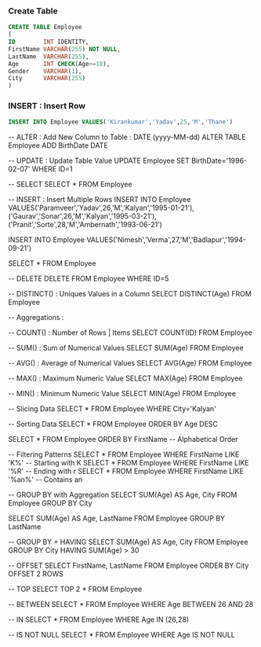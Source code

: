 ### Create Table
``` SQL
CREATE TABLE Employee
(
ID        INT IDENTITY,
FirstName VARCHAR(255) NOT NULL,
LastName  VARCHAR(255),
Age       INT CHECK(Age>=18),
Gender    VARCHAR(1),
City      VARCHAR(255) 
)
```

### INSERT : Insert Row
``` SQL
INSERT INTO Employee VALUES('Kirankumar','Yadav',25,'M','Thane')
```

-- ALTER : Add New Column to Table : DATE (yyyy-MM-dd)
ALTER TABLE Employee ADD BirthDate DATE 

-- UPDATE : Update Table Value
UPDATE Employee SET BirthDate='1996-02-07' WHERE ID=1

-- SELECT
SELECT * FROM Employee 

-- INSERT : Insert Multiple Rows
INSERT INTO Employee VALUES('Paramveer','Yadav',26,'M','Kalyan','1995-01-21'),
                           ('Gaurav','Sonar',26,'M','Kalyan','1995-03-21'),
                           ('Pranit','Sorte',28,'M','Ambernath','1993-06-21')
                     
INSERT INTO Employee VALUES('Nimesh','Verma',27,'M','Badlapur','1994-09-21')

SELECT * FROM Employee

-- DELETE
DELETE FROM Employee WHERE ID=5
                      
                                                      
-- DISTINCT() : Uniques Values in a Column
SELECT DISTINCT(Age) FROM Employee

-- Aggregations : 

-- COUNT() : Number of Rows | Items
SELECT COUNT(ID) FROM Employee

-- SUM() : Sum of Numerical Values
SELECT SUM(Age) FROM Employee

-- AVG() : Average of Numerical Values
SELECT AVG(Age) FROM Employee

-- MAX() : Maximum Numeric Value
SELECT MAX(Age) FROM Employee

-- MIN() : Minimum Numeric Value
SELECT MIN(Age) FROM Employee

-- Slicing Data 
SELECT * FROM Employee WHERE City='Kalyan'

-- Sorting Data 
SELECT * FROM Employee ORDER BY Age DESC

SELECT * FROM Employee ORDER BY FirstName -- Alphabetical Order

-- Filtering Patterns
SELECT * FROM Employee WHERE FirstName LIKE 'K%' -- Starting with K
SELECT * FROM Employee WHERE FirstName LIKE '%R' -- Ending with r
SELECT * FROM Employee WHERE FirstName LIKE '%an%' -- Contains an

-- GROUP BY with Aggregation
SELECT SUM(Age) AS Age, City 
FROM Employee 
GROUP BY City

SELECT SUM(Age) AS Age, LastName 
FROM Employee 
GROUP BY LastName

-- GROUP BY + HAVING
SELECT SUM(Age) AS Age, City 
FROM Employee 
GROUP BY City 
HAVING SUM(Age) > 30

-- OFFSET
SELECT FirstName, LastName
FROM Employee
ORDER BY City
OFFSET 2 ROWS

-- TOP 
SELECT TOP 2 * FROM Employee

-- BETWEEN
SELECT * FROM Employee WHERE Age BETWEEN 26 AND 28

-- IN
SELECT * FROM Employee WHERE Age IN (26,28)

-- IS NOT NULL
SELECT * FROM Employee WHERE Age IS NOT NULL
